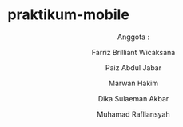 # praktikum-mobile

<header>
  <bold><p>Anggota : </p></bold>
  <p>Farriz Brilliant Wicaksana</p>
  <p>Paiz Abdul Jabar</p>
  <p>Marwan Hakim</p>
  <p>Dika Sulaeman Akbar</p>
  <p>Muhamad Rafliansyah</p>
</header>
